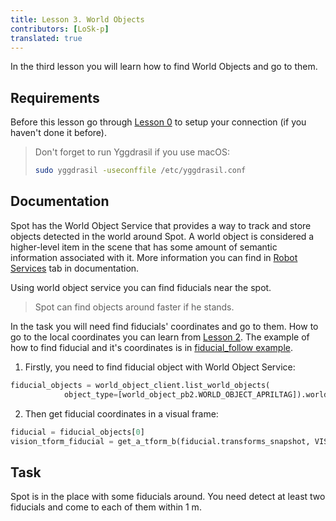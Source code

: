 ```yaml
---
title: Lesson 3. World Objects
contributors: [LoSk-p]
translated: true
---
```


In the third lesson you will learn how to find World Objects and go to them.

## Requirements

Before this lesson go through [Lesson 0](/docs/spot-lesson0) to setup your connection (if you haven't done it before).

> Don't forget to run Yggdrasil if you use macOS:
> ```bash
> sudo yggdrasil -useconffile /etc/yggdrasil.conf
> ```

## Documentation

Spot has the World Object Service that provides a way to track and store objects detected in the world around Spot. A world object is considered a higher-level item in the scene that has some amount of semantic information associated with it. More information you can find in [Robot Services](https://dev.bostondynamics.com/docs/concepts/robot_services#world-object) tab in documentation.

Using world object service you can find fiducials near the spot. 

> Spot can find objects around faster if he stands.

In the task you will need find fiducials' coordinates and go to them. How to go to the local coordinates you can learn from [Lesson 2](/docs/en/spot-lesson2). The example of how to find fiducial and it's coordinates is in [fiducial_follow example](https://github.com/boston-dynamics/spot-sdk/blob/7ce5c5f31f4e1e45e9ff4be29fb097e258b75919/python/examples/fiducial_follow/fiducial_follow.py).

1. Firstly, you need to find fiducial object with World Object Service:
```python
fiducial_objects = world_object_client.list_world_objects(
            object_type=[world_object_pb2.WORLD_OBJECT_APRILTAG]).world_objects
```
2. Then get fiducial coordinates in a visual frame:
```python
fiducial = fiducial_objects[0]
vision_tform_fiducial = get_a_tform_b(fiducial.transforms_snapshot, VISION_FRAME_NAME,fiducial.apriltag_properties.frame_name_fiducial.to_proto()
```

## Task

Spot is in the place with some fiducials around. You need detect at least two fiducials and come to each of them within 1 m.


